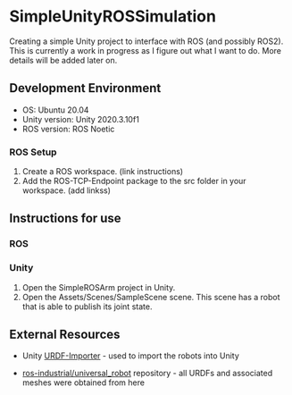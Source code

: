 # SimpleUnityROSSimulation
Creating a simple Unity project to interface with ROS (and possibly ROS2). This is currently a work in progress as I figure out what I want to do. More details will be added later on.

## Development Environment
* OS: Ubuntu 20.04
* Unity version: Unity 2020.3.10f1
* ROS version: ROS Noetic

### ROS Setup
1. Create a ROS workspace. (link instructions)
2. Add the ROS-TCP-Endpoint package to the src folder in your workspace. (add linkss)

## Instructions for use
### ROS

### Unity
1. Open the SimpleROSArm project in Unity.
2. Open the Assets/Scenes/SampleScene scene. This scene has a robot that is able to publish its joint state.

## External Resources
* Unity [URDF-Importer](https://github.com/Unity-Technologies/URDF-Importer) - used to import the robots into Unity

* [ros-industrial/universal_robot](https://github.com/ros-industrial/universal_robot) repository - all URDFs and associated meshes were obtained from here